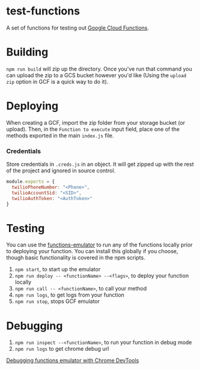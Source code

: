 test-functions
===

A set of functions for testing out [Google Cloud Functions](https://cloud.google.com/functions/).

Building
===

`npm run build` will zip up the directory. Once you've run that command you can upload the zip to a GCS bucket however you'd like (Using the `upload zip` option in GCF is a quick way to do it).

Deploying
===

When creating a GCF, import the zip folder from your storage bucket (or upload). Then, in the `Function to execute` input field, place one of the methods exported in the main `index.js` file.

### Credentials

Store credentials in `.creds.js` in an object. It will get zipped up with the rest of the project and ignored in source control.

```js
module.exports = {
  twilioPhoneNumber: "<Phone>",
  twilioAccountSid: "<SID>",
  twilioAuthToken: "<AuthToken>"
}
```

Testing
===

You can use the [functions-emulator](https://github.com/GoogleCloudPlatform/cloud-functions-emulator) to run any of the functions locally prior to deploying your function. You can install this globally if you choose, though basic functionality is covered in the npm scripts.

1) `npm start`, to start up the emulator
2) `npm run deploy -- <functionName> --<flags>`, to deploy your function locally
3) `npm run call -- <functionName>`, to call your method
4) `npm run logs`, to get logs from your function
5) `npm run stop`, stops GCF emulator

Debugging
===

1) `npm run inspect --<functionName>`, to run your function in debug mode
2) `npm run logs` to get chrome debug url

[Debugging functions emulator with Chrome DevTools](https://github.com/GoogleCloudPlatform/cloud-functions-emulator/wiki/Debugging-with-Chrome-DevTools)